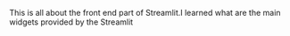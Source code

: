 This is all about the front end part of Streamlit.I learned what are the main widgets provided by the Streamlit
